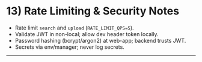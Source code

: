 # 13) Rate Limiting & Security Notes

- Rate limit `search` and `upload` (`RATE_LIMIT_QPS=5`).
- Validate JWT in non-local; allow dev header token locally.
- Password hashing (bcrypt/argon2) at web-app; backend trusts JWT.
- Secrets via env/manager; never log secrets.

---
